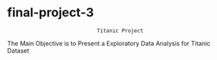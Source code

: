 # final-project-3
                                 Titanic Project
The Main Objective is to Present a Exploratory Data Analysis for Titanic Dataset

